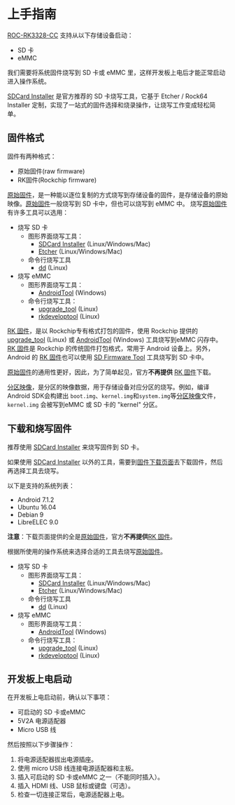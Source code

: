 # 上手指南

[ROC-RK3328-CC] 支持从以下存储设备启动：
 - SD 卡
 - eMMC

我们需要将系统固件烧写到 SD 卡或 eMMC 里，这样开发板上电后才能正常启动进入操作系统。

[SDCard Installer] 是官方推荐的 SD 卡烧写工具，它基于 Etcher / Rock64 Installer 定制，实现了一站式的固件选择和烧录操作，让烧写工作变成轻松简单。

<span id="firmware_format"></span>

## 固件格式

固件有两种格式：
 - 原始固件(raw firmware)
 - RK固件(Rockchip firmware)
 
<span id="raw_firmware_format"></span>

[原始固件]，是一种能以逐位复制的方式烧写到存储设备的固件，是存储设备的原始映像。[原始固件]一般烧写到 SD 卡中，但也可以烧写到 eMMC 中。
烧写[原始固件]有许多工具可以选用：

- 烧写 SD 卡
  + 图形界面烧写工具：
    * [SDCard Installer] (Linux/Windows/Mac)
    * [Etcher] (Linux/Windows/Mac)
  + 命令行烧写工具
    * [dd] (Linux)
- 烧写 eMMC
  + 图形界面烧写工具：
    * [AndroidTool] (Windows)
  + 命令行烧写工具：
    * [upgrade_tool] (Linux)
    * [rkdeveloptool] (Linux)

<span id="rockchip_firmware_format"></span>

[RK 固件]，是以 Rockchip专有格式打包的固件，使用 Rockchip 提供的 [upgrade_tool] (Linux) 或 [AndroidTool] (Windows) 工具烧写到eMMC 闪存中。[RK 固件]是 Rockchip 的传统固件打包格式，常用于 Android 设备上。另外，Android 的 [RK 固件]也可以使用 [SD  Firmware Tool] 工具烧写到 SD 卡中。

[原始固件]的通用性更好，因此，为了简单起见，官方**不再提供** [RK 固件]下载。

<span id="partition_image"></span>

[分区映像]，是分区的映像数据，用于存储设备对应分区的烧写。例如，编译 Android SDK会构建出 `boot.img`、`kernel.img`和`system.img`等[分区映像]文件，`kernel.img` 会被写到eMMC 或 SD 卡的 "kernel" 分区。

## 下载和烧写固件

推荐使用 [SDCard Installer] 来烧写固件到 SD 卡。

如果使用 [SDCard Installer] 以外的工具，需要到[固件下载页面](http://www.t-firefly.com/doc/download/page/id/34.html)去下载固件，然后再选择工具去烧写。

以下是支持的系统列表：
 - Android 7.1.2
 - Ubuntu 16.04
 - Debian 9
 - LibreELEC 9.0

**注意**：下载页面提供的全是[原始固件]，官方**不再提供**[RK 固件]。

根据所使用的操作系统来选择合适的工具去烧写[原始固件]。
- 烧写 SD 卡
  + 图形界面烧写工具：
    * [SDCard Installer] (Linux/Windows/Mac)
    * [Etcher] (Linux/Windows/Mac)
  + 命令行烧写工具
    * [dd] (Linux)
- 烧写 eMMC
  + 图形界面烧写工具：
    * [AndroidTool] (Windows)
  + 命令行烧写工具：
    * [upgrade_tool] (Linux)
    * [rkdeveloptool] (Linux)

## 开发板上电启动

在开发板上电启动前，确认以下事项：
 - 可启动的 SD 卡或eMMC
 - 5V2A 电源适配器
 - Micro USB 线

然后按照以下步骤操作：

 1. 将电源适配器拔出电源插座。
 2. 使用 micro USB 线连接电源适配器和主板。
 3. 插入可启动的 SD 卡或eMMC 之一（不能同时插入）。
 4. 插入 HDMI 线、USB 鼠标或键盘（可选）。
 5. 检查一切连接正常后，电源适配器上电。

[ROC-RK3328-CC]: http://www.t-firefly.com/product/rocrk3328cc.html "ROC-RK3328-CC 官网"
[原始固件]: started.html#raw_firmware_format
[RK 固件]: started.html#rockchip_firmware_format
[分区映像]: started.html#partition_image
[SDCard Installer]: flash_sd.html#sdcard-installer
[Etcher]: flash_sd.html#etcher
[dd]: flash_sd.html#dd
[SD Firmware Tool]: flash_sd.html#sd-firmware-tool
[AndroidTool]: flash_emmc.html#androidtool
[upgrade_tool]: flash_emmc.html#upgrade-tool
[rkdeveloptool]: flash_emmc.html#rkdeveloptool
